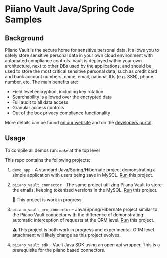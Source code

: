 # Piiano Vault Java/Spring Code Samples

## Background
Piiano Vault is the secure home for sensitive personal data. It allows you to safely store sensitive personal data in your own cloud environment with
automated compliance controls.
Vault is deployed within your own architecture, next to other DBs used by the applications, and should be used to store the most critical sensitive personal data, such as credit card and bank account numbers, name, email, national IDs (e.g. SSN), phone number, etc.
The main benefits are:
- Field level encryption, including key rotation
- Searchability is allowed over the encrypted data
- Full audit to all data access
- Granular access controls
- Out of the box privacy compliance functionality

More details can be found [on our website](https://piiano.com/pii-data-privacy-vault/) and on the [developers portal](https://piiano.com/docs/).

## Usage

To compile all demos run: `make` at the top level

This repo contains the following projects:

1. `demo_app` - A standard Java/Spring/Hibernate project demonstrating a simple application with users being save in MySQL. 
[Run](/demo_app/README.md) this project.

2. `piiano_vault_connector` - The same project utilizing Piiano Vault to store the emails, keeping tokenized versions in the MySQL.
[Run](/piiano_vault_connector/README.md) this project.
 
    :construction: This project is work in progress 

3. `piiano_vault_orm_connector` - Java/Spring/Hibernate project similar to the Piiano Vault connector with the difference of demonstrating 
automatic interception of requests at the ORM level. [Run](/piiano_vault_orm_connector/README.md) this project.

    :warning: This project is both work in progress and experimental. ORM level attachment will likely change as this project evolves. 

4. `piiano_vault_sdk` - Vault Java SDK using an open api wrapper. This is a prerequisite for the piiano based connectors. 

